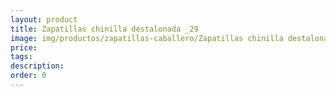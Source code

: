 ```yaml
---
layout: product
title: Zapatillas chinilla destalonada _29
image: img/productos/zapatillas-caballero/Zapatillas chinilla destalonada _29.webp
price: 
tags: 
description: 
order: 0
---
```

